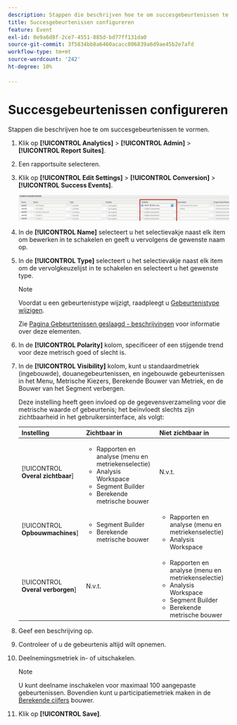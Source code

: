 ```yaml
---
description: Stappen die beschrijven hoe te om succesgebeurtenissen te vormen.
title: Succesgebeurtenissen configureren
feature: Event
exl-id: 0e9a6d8f-2ce7-4551-885d-bd77ff131da0
source-git-commit: 3f5834bb8a6460acacc806839a6d9ae45b2e7afd
workflow-type: tm+mt
source-wordcount: '242'
ht-degree: 10%

---
```


# Succesgebeurtenissen configureren

Stappen die beschrijven hoe te om succesgebeurtenissen te vormen.

1. Klik op **[!UICONTROL Analytics]** > **[!UICONTROL Admin]** > **[!UICONTROL Report Suites]**.
1. Een rapportsuite selecteren.
1. Klik op **[!UICONTROL Edit Settings]** > **[!UICONTROL Conversion]** > **[!UICONTROL Success Events]**.

   ![Stap Resultaat](/help/admin/admin/c-manage-report-suites/c-edit-report-suites/conversion-var-admin/c-success-events/assets/success_event_page.png)

1. In de **[!UICONTROL Name]** selecteert u het selectievakje naast elk item om bewerken in te schakelen en geeft u vervolgens de gewenste naam op.
1. In de **[!UICONTROL Type]** selecteert u het selectievakje naast elk item om de vervolgkeuzelijst in te schakelen en selecteert u het gewenste type.

   >[!NOTE]
   >
   >Voordat u een gebeurtenistype wijzigt, raadpleegt u [Gebeurtenistype wijzigen](/help/admin/admin/c-manage-report-suites/c-edit-report-suites/conversion-var-admin/c-success-events/event-type.md).

   Zie [Pagina Gebeurtenissen geslaagd - beschrijvingen](/help/admin/admin/c-manage-report-suites/c-edit-report-suites/conversion-var-admin/c-success-events/success-event.md) voor informatie over deze elementen.

1. In de **[!UICONTROL Polarity]** kolom, specificeer of een stijgende trend voor deze metrisch goed of slecht is.
1. In de **[!UICONTROL Visibility]** kolom, kunt u standaardmetriek (ingebouwde), douanegebeurtenissen, en ingebouwde gebeurtenissen in het Menu, Metrische Kiezers, Berekende Bouwer van Metriek, en de Bouwer van het Segment verbergen.

   Deze instelling heeft geen invloed op de gegevensverzameling voor die metrische waarde of gebeurtenis; het beïnvloedt slechts zijn zichtbaarheid in het gebruikersinterface, als volgt:


   | Instelling | Zichtbaar in | Niet zichtbaar in |
   |---------|----------|---------|
   | [!UICONTROL **Overal zichtbaar**] | <ul><li>Rapporten en analyse (menu en metriekenselectie)</li><li>Analysis Workspace</li><li>Segment Builder</li><li>Berekende metrische bouwer</li></ul> | N.v.t. |
   | [!UICONTROL **Opbouwmachines**] | <ul><li>Segment Builder</li><li>Berekende metrische bouwer</li></ul> | <ul><li>Rapporten en analyse (menu en metriekenselectie)</li><li>Analysis Workspace</li></ul> |
   | [!UICONTROL **Overal verborgen**] | N.v.t. | <ul><li>Rapporten en analyse (menu en metriekenselectie)</li><li>Analysis Workspace</li><li>Segment Builder</li><li>Berekende metrische bouwer</li></ul> |

1. Geef een beschrijving op.
1. Controleer of u de gebeurtenis altijd wilt opnemen.
1. Deelnemingsmetriek in- of uitschakelen.

   >[!NOTE]
   >
   >U kunt deelname inschakelen voor maximaal 100 aangepaste gebeurtenissen. Bovendien kunt u participatiemetriek maken in de [Berekende cijfers](/help/components/c-calcmetrics/c-workflow/cm-workflow/c-build-metrics/participation-metric.md) bouwer.

1. Klik op **[!UICONTROL Save]**.
